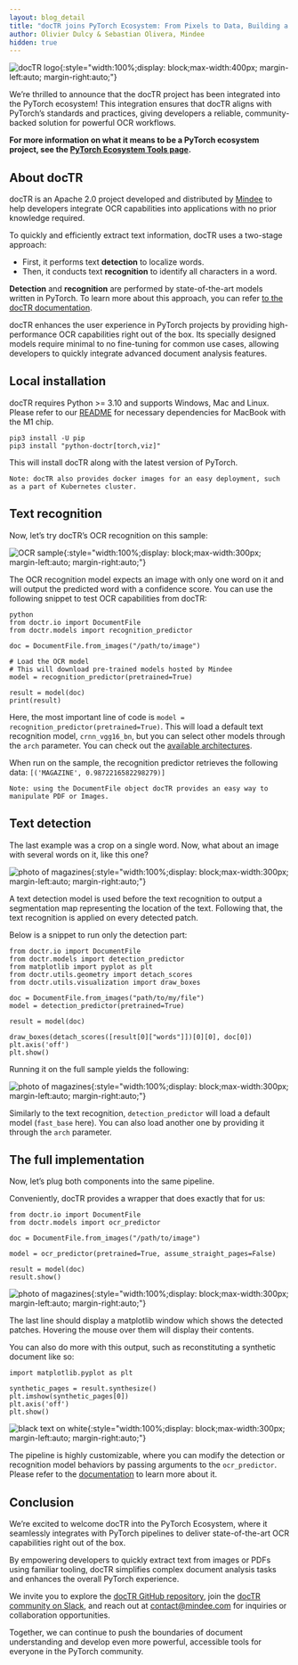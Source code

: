 ```yaml
---
layout: blog_detail
title: "docTR joins PyTorch Ecosystem: From Pixels to Data, Building a Recognition Pipeline with PyTorch and docTR"
author: Olivier Dulcy & Sebastian Olivera, Mindee
hidden: true
---
```


![docTR logo](/assets/images/doctr-joins-pytorch-ecosystem/fg1.png){:style="width:100%;display: block;max-width:400px; margin-left:auto; margin-right:auto;"}

We’re thrilled to announce that the docTR project has been integrated into the PyTorch ecosystem! This integration ensures that docTR aligns with PyTorch’s standards and practices, giving developers a reliable, community-backed solution for powerful OCR workflows.

**For more information on what it means to be a PyTorch ecosystem project, see the [PyTorch Ecosystem Tools page](https://pytorch.org/ecosystem/).**


## About docTR

docTR is an Apache 2.0 project developed and distributed by [Mindee](https://www.mindee.com/) to help developers integrate OCR capabilities into applications with no prior knowledge required.

To quickly and efficiently extract text information, docTR uses a two-stage approach:



* First, it performs text **detection** to localize words.
* Then, it conducts text **recognition** to identify all characters in a word.

**Detection** and **recognition** are performed by state-of-the-art models written in PyTorch. To learn more about this approach, you can refer [to the docTR documentation](https://mindee.github.io/doctr/using_doctr/using_models.html).

docTR enhances the user experience in PyTorch projects by providing high-performance OCR capabilities right out of the box. Its specially designed models require minimal to no fine-tuning for common use cases, allowing developers to quickly integrate advanced document analysis features.


## Local installation

docTR requires Python >= 3.10 and supports Windows, Mac and Linux. Please refer to our [README](https://github.com/mindee/doctr?tab=readme-ov-file#installation) for necessary dependencies for MacBook with the M1 chip.

```
pip3 install -U pip
pip3 install "python-doctr[torch,viz]"
```

This will install docTR along with the latest version of PyTorch.


```
Note: docTR also provides docker images for an easy deployment, such as a part of Kubernetes cluster.
```



## Text recognition

Now, let’s try docTR’s OCR recognition on this sample:


![OCR sample](/assets/images/doctr-joins-pytorch-ecosystem/fg2.jpg){:style="width:100%;display: block;max-width:300px; margin-left:auto; margin-right:auto;"}


The OCR recognition model expects an image with only one word on it and will output the predicted word with a confidence score. You can use the following snippet to test OCR capabilities from docTR:

```
python
from doctr.io import DocumentFile
from doctr.models import recognition_predictor

doc = DocumentFile.from_images("/path/to/image")

# Load the OCR model
# This will download pre-trained models hosted by Mindee
model = recognition_predictor(pretrained=True)

result = model(doc)
print(result)
```

Here, the most important line of code is `model = recognition_predictor(pretrained=True)`. This will load a default text recognition model, `crnn_vgg16_bn`, but you can select other models through the `arch` parameter. You can check out the [available architectures](https://mindee.github.io/doctr/using_doctr/using_models.html).

When run on the sample, the recognition predictor retrieves the following data: `[('MAGAZINE', 0.9872216582298279)]`


```
Note: using the DocumentFile object docTR provides an easy way to manipulate PDF or Images.
```



## Text detection

The last example was a crop on a single word. Now, what about an image with several words on it, like this one?


![photo of magazines](/assets/images/doctr-joins-pytorch-ecosystem/fg3.jpg){:style="width:100%;display: block;max-width:300px; margin-left:auto; margin-right:auto;"}


A text detection model is used before the text recognition to output a segmentation map representing the location of the text. Following that, the text recognition is applied on every detected patch.

Below is a snippet to run only the detection part:

```
from doctr.io import DocumentFile
from doctr.models import detection_predictor
from matplotlib import pyplot as plt
from doctr.utils.geometry import detach_scores
from doctr.utils.visualization import draw_boxes

doc = DocumentFile.from_images("path/to/my/file")
model = detection_predictor(pretrained=True)

result = model(doc)

draw_boxes(detach_scores([result[0]["words"]])[0][0], doc[0])
plt.axis('off')
plt.show()
```

Running it on the full sample yields the following:


![photo of magazines](/assets/images/doctr-joins-pytorch-ecosystem/fg4.png){:style="width:100%;display: block;max-width:300px; margin-left:auto; margin-right:auto;"}


Similarly to the text recognition, `detection_predictor` will load a default model (`fast_base` here). You can also load another one by providing it through the `arch` parameter.


## The full implementation

Now, let’s plug both components into the same pipeline. 

Conveniently, docTR provides a wrapper that does exactly that for us:

```
from doctr.io import DocumentFile
from doctr.models import ocr_predictor

doc = DocumentFile.from_images("/path/to/image")

model = ocr_predictor(pretrained=True, assume_straight_pages=False)

result = model(doc)
result.show()
```

![photo of magazines](/assets/images/doctr-joins-pytorch-ecosystem/fg5.png){:style="width:100%;display: block;max-width:300px; margin-left:auto; margin-right:auto;"}

The last line should display a matplotlib window which shows the detected patches. Hovering the mouse over them will display their contents.

You can also do more with this output, such as reconstituting a synthetic document like so:

```
import matplotlib.pyplot as plt

synthetic_pages = result.synthesize()
plt.imshow(synthetic_pages[0])
plt.axis('off')
plt.show()
```

![black text on white](/assets/images/doctr-joins-pytorch-ecosystem/fg6.png){:style="width:100%;display: block;max-width:300px; margin-left:auto; margin-right:auto;"}


The pipeline is highly customizable, where you can modify the detection or recognition model behaviors by passing arguments to the `ocr_predictor`. Please refer to the [documentation](https://mindee.github.io/doctr/using_doctr/using_models.html) to learn more about it. 


## Conclusion

We’re excited to welcome docTR into the PyTorch Ecosystem, where it seamlessly integrates with PyTorch pipelines to deliver state-of-the-art OCR capabilities right out of the box. 

By empowering developers to quickly extract text from images or PDFs using familiar tooling, docTR simplifies complex document analysis tasks and enhances the overall PyTorch experience.

We invite you to explore the [docTR GitHub repository](https://github.com/mindee/doctr), join the [docTR community on Slack](https://slack.mindee.com/), and reach out at contact@mindee.com for inquiries or collaboration opportunities. 

Together, we can continue to push the boundaries of document understanding and develop even more powerful, accessible tools for everyone in the PyTorch community.